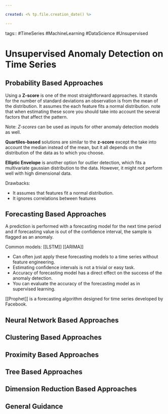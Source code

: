 ```yaml
---

created: <% tp.file.creation_date() %>

---
```

tags:: #TimeSeries #MachineLearning #DataScience #Unsupervised


# Unsupervised Anomaly Detection on Time Series

## Probability Based Approaches
Using a **Z-score** is one of the most straightforward approaches. It stands for the number of standard deviations an observation is from the mean of the distribution. It assumes the each feature fits a normal distribution. note that when estimating these score you should take into account the several factors that affect the pattern.

Note: *Z-scores* can be used as inputs for other anomaly detection models as well.

**Quartiles-based** solutions are similar to the **z-score** except the take into account the median instead of the mean, but it all depends on the distribution of the data as to which you choose.

**Elliptic Envelope** is another option for outlier detection, which fits a multivariate gaussian distribution to the data. However, it might not perform well with high dimensional data.

Drawbacks:
- It assumes that features fit a normal distribution.
- It ignores correlations between features


## Forecasting Based Approaches
A prediction is performed with a forecasting model for the next time period and if forecasting value is out of the confidence interval, the sample is flagged as an anomaly.

Common models: [[LSTM]] [[ARIMA]]

- Can often just apply these forecasting models to a time series without feature engineering.
- Estimating confidence intervals is not a trivial or easy task.
- Accuracy of forecasting model has a direct effect on the success of the anomaly detection.
- You can evaluate the accuracy of the forecasting model as in supervised learning.

[[Prophet]] is a forecasting algorithm designed for time series developed by Facebook.


## Neural Network Based Approaches
## Clustering Based Approaches
## Proximity Based Approaches
## Tree Based Approaches
## Dimension Reduction Based Approaches

## General Guidance
